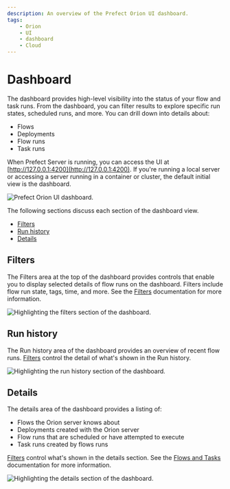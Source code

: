 ```yaml
---
description: An overview of the Prefect Orion UI dashboard.
tags:
    - Orion
    - UI
    - dashboard
    - Cloud
---
```


# Dashboard

The dashboard provides high-level visibility into the status of your flow and task runs. From the dashboard, you can filter results to explore specific run states, scheduled runs, and more. You can drill down into details about: 

- Flows
- Deployments
- Flow runs
- Task runs

When Prefect Server is running, you can access the UI at [http://127.0.0.1:4200](http://127.0.0.1:4200). If you're running a local server or accessing a server running in a container or cluster, the default initial view is the dashboard.

![Prefect Orion UI dashboard.](/img/ui/orion-dashboard.png)

The following sections discuss each section of the dashboard view.

- [Filters](#filters)
- [Run history](#run-history)
- [Details](#details)

## Filters

The Filters area at the top of the dashboard provides controls that enable you to display selected details of flow runs on the dashboard. Filters include flow run state, tags, time, and more. See the [Filters](/ui/filters/) documentation for more information.

![Highlighting the filters section of the dashboard.](/img/ui/orion-dash-filters.png)

## Run history

The Run history area of the dashboard provides an overview of recent flow runs. [Filters](#filters) control the detail of what's shown in the Run history.

![Highlighting the run history section of the dashboard.](/img/ui/orion-dash-history.png)

## Details

The details area of the dashboard provides a listing of:

- Flows the Orion server knows about
- Deployments created with the Orion server
- Flow runs that are scheduled or have attempted to execute
- Task runs created by flows runs

[Filters](#filters) control what's shown in the details section. See the [Flows and Tasks](/ui/flows-and-tasks/) documentation for more information.

![Highlighting the details section of the dashboard.](/img/ui/orion-dash-details.png)